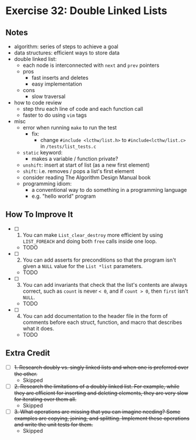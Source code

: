 # Exercise 32: Double Linked Lists

## Notes

- algorithm: series of steps to achieve a goal
- data structures: efficient ways to store data
- double linked list:
  - each node is interconnected with `next` and `prev` pointers
  - pros
    - fast inserts and deletes
    - easy implementation
  - cons
    - slow traversal
- how to code review
  - step thru each line of code and each function call
  - faster to do using `vim` tags
- misc
  - error when running `make` to run the test
    - fix:
      - change `#include <lcthw/list.h>` to `#include<lcthw/list.c>` in `/tests/list_tests.c`
  - `static` keyword:
    - makes a variable / function private?
  - `unshift`: insert at start of list (as a new first element)
  - `shift`: i.e. removes / pops a list's first element
  - consider reading The Algorithm Design Manual book
  - programming idiom:
    - a conventional way to do something in a programming language
    - e.g. "hello world" program

## How To Improve It

- [ ] 1. You can make `List_clear_destroy` more efficient by using `LIST_FOREACH` and doing both `free` calls inside one loop.
  - TODO
- [ ] 2. You can add asserts for preconditions so that the program isn't given a `NULL` value for the `List *list` parameters.
  - TODO
- [ ] 3. You can add invariants that check that the list's contents are always correct, such as `count` is never `< 0`, and if `count > 0`, then `first` isn't `NULL`.
  - TODO
- [ ] 4. You can add documentation to the header file in the form of comments before each struct, function, and macro that describes what it does.
  - TODO

## Extra Credit

- [ ] ~~1. Research doubly vs. singly linked lists and when one is preferred over the other.~~
  - Skipped
- [ ] ~~2. Research the limitations of a doubly linked list. For example, while they are efficient for inserting and deleting elements, they are very slow for iterating over them all.~~
  - Skipped
- [ ] ~~3. What operations are missing that you can imagine needing? Some examples are copying, joining, and splitting. Implement these operations and write the unit tests for them.~~
  - Skipped
